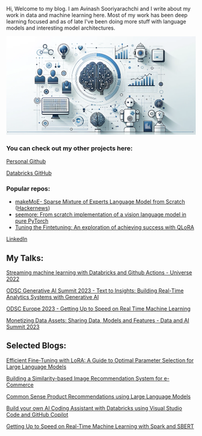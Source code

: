 Hi, Welcome to my blog. I am Avinash Sooriyarachchi and I write about my work in data and machine learning here. Most of my work has been deep learning focused and as of late I've been doing more stuff with language models and interesting model architectures. 

![Blog logo](images/img.png)

### You can check out my other projects here:

 [Personal Github](https://github.com/AviSoori1x)
 
 [Databricks GitHub](https://github.com/avisoori-databricks)
 
### Popular repos:
   
  - [makeMoE- Sparse Mixture of Experts Language Model from Scratch](https://github.com/AviSoori1x/makeMoE) ([Hackernews](https://news.ycombinator.com/item?id=39742921))
  - [seemore: From scratch implementation of a vision language model in pure PyTorch](https://github.com/AviSoori1x/seemore)
  - [Tuning the Fintetuning: An exploration of achieving success with QLoRA](https://github.com/AviSoori1x/Tuning-the-Finetuning) 
     
    

 [LinkedIn](https://www.linkedin.com/in/avinash-sooriyarachchi-104b45100/)

## My Talks:
[Streaming machine learning with Databricks and Github Actions - Universe 2022](https://youtu.be/ogk__G33E-A?si=GO01BOIVzLs78pOK)

[ODSC Generative AI Summit 2023 - Text to Insights: Building Real-Time Analytics Systems with Generative AI](https://youtu.be/yJ0ywuG_yv4?t=12880)

[ODSC Europe 2023 - Getting Up to Speed on Real Time Machine Learning](https://youtu.be/eJqqDZkBrzE?si=QTXPKWQQJ0EqzklY)

[Monetizing Data Assets: Sharing Data, Models and Features - Data and AI Summit 2023](https://youtu.be/wj_WtrrEfi8?si=kWgx-jF6nD_f0-h0)

## Selected Blogs:
[Efficient Fine-Tuning with LoRA: A Guide to Optimal Parameter Selection for Large Language Models](https://www.databricks.com/blog/efficient-fine-tuning-lora-guide-llms)

[Building a Similarity-based Image Recommendation System for e-Commerce](https://www.databricks.com/blog/2022/03/01/building-a-similarity-based-image-recommendation-system-for-e-commerce.html)

[Common Sense Product Recommendations using Large Language Models](https://www.databricks.com/blog/common-sense-product-recommendations-using-large-language-models)

[Build your own AI Coding Assistant with Databricks using Visual Studio Code and GitHub Copilot](https://avi-soori.medium.com/build-your-own-ai-coding-assistant-with-databricks-using-visual-studio-code-and-github-copilot-50643317082f)

[Getting Up to Speed on Real-Time Machine Learning with Spark and SBERT](https://opendatascience.com/getting-up-to-speed-on-real-time-machine-learning-with-spark-and-sbert/)

